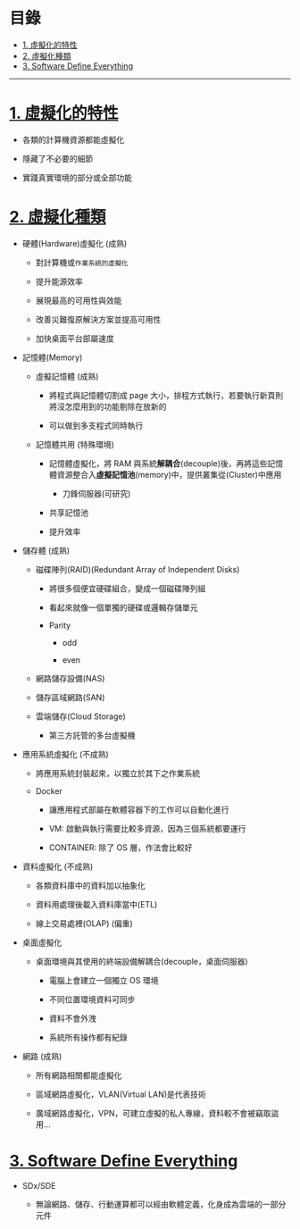 <h1 id="top">目錄</h1>

- [1. 虛擬化的特性](#s1)
- [2. 虛擬化種類](#s2)
- [3. Software Define Everything](#s3)

---

# <a id="s1" class="md-title" href="#top">1. 虛擬化的特性</a>

- 各類的計算機資源都能虛擬化

- 隱藏了不必要的細節

- 實踐真實環境的部分或全部功能

# <a id="s2" class="md-title" href="#top">2. 虛擬化種類</a>

- 硬體(Hardware)虛擬化 (成熟)

  - 對計算機或`作業系統的虛擬化`

  - 提升能源效率

  - 展現最高的可用性與效能

  - 改善災難復原解決方案並提高可用性

  - 加快桌面平台部屬速度

- 記憶體(Memory)

  - 虛擬記憶體 (成熟)

    - 將程式與記憶體切割成 page 大小，排程方式執行，若要執行新頁則將沒怎麼用到的功能剔除在放新的

    - 可以做到多支程式同時執行

  - 記憶體共用 (特殊環境)

    - 記憶體虛擬化，將 RAM 與系統**解耦合**(decouple)後，再將這些記憶體資源整合入**虛擬記憶池**(memory)中，提供叢集從(Cluster)中應用

      - 刀鋒伺服器(可研究)

    - 共享記憶池

    - 提升效率

- 儲存體 (成熟)

  - 磁碟陣列(RAID)(Redundant Array of Independent Disks)

    - 將很多個便宜硬碟組合，變成一個磁碟陣列組

    - 看起來就像一個單獨的硬碟或邏輯存儲單元

    - Parity

      - odd

      - even

  - 網路儲存設備(NAS)

  - 儲存區域網路(SAN)

  - 雲端儲存(Cloud Storage)

    - 第三方託管的多台虛擬機

- 應用系統虛擬化 (不成熟)

  - 將應用系統封裝起來，以獨立於其下之作業系統

  - Docker

    - 讓應用程式部屬在軟體容器下的工作可以自動化進行

    - VM: 啟動與執行需要比較多資源，因為三個系統都要運行

    - CONTAINER: 除了 OS 層，作法會比較好

- 資料虛擬化 (不成熟)

  - 各類資料庫中的資料加以抽象化

  - 資料用處理後載入資料庫當中(ETL)

  - 線上交易處裡(OLAP) (偏重)

- 桌面虛擬化

  - 桌面環境與其使用的終端設備解耦合(decouple，桌面伺服器)

    - 電腦上會建立一個獨立 OS 環境

    - 不同位置環境資料可同步

    - 資料不會外洩

    - 系統所有操作都有紀錄

- 網路 (成熟)

  - 所有網路相關都能虛擬化

  - 區域網路虛擬化，VLAN(Virtual LAN)是代表技術

  - 廣域網路虛擬化，VPN，可建立虛擬的私人專線，資料較不會被竊取盜用...

# <a id="s3" class="md-title" href="#top">3. Software Define Everything</a>

- SDx/SDE

  - 無論網路、儲存、行動運算都可以經由軟體定義，化身成為雲端的一部分元件
